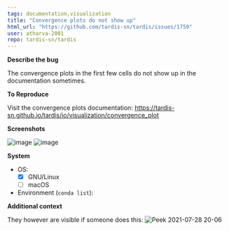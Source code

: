 ```yaml
---
tags: documentation,visualization
title: "Convergence plots do not show up"
html_url: "https://github.com/tardis-sn/tardis/issues/1759"
user: atharva-2001
repo: tardis-sn/tardis
---
```


**Describe the bug**
<!-- A clear and concise description of what the bug is -->
The convergence plots in the first few cells do not show up in the documentation sometimes.


**To Reproduce**
<!-- Steps to reproduce the behavior, link to a notebook or a copy-pastable example -->
Visit the convergence plots documentation: https://tardis-sn.github.io/tardis/io/visualization/convergence_plot 

**Screenshots**
<!-- If applicable, add screenshots to help explain your problem -->
![image](https://user-images.githubusercontent.com/55894364/127340826-ea277846-03cc-4d89-ab3f-691f2bf120f4.png)
![image](https://user-images.githubusercontent.com/55894364/127340948-2e5f8042-38e0-4112-8830-124eb363b2ea.png)


**System**
 - OS:
    - [X] GNU/Linux
    - [ ] macOS

 - Environment (`conda list`):

**Additional context**
<!-- Add any other context about the problem here -->
They however are visible if someone does this:
![Peek 2021-07-28 20-06](https://user-images.githubusercontent.com/55894364/127341610-b1ecee1a-11ed-402d-88b4-22ca313085b4.gif)